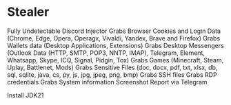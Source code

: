 # Stealer
Fully Undetectable 
Discord Injector
Grabs Browser Cookies and Login Data (Chrome, Edge, Opera, Operagx, Vivaldi, Yandex, Brave and Firefox) 
Grabs Wallets data (Desktop Applications, Extensions) 
Grabs Desktop Messengers (Outlook Data (HTTP, SMTP, POP3, NNTP, IMAP), Telegram, Element, Whatsapp, Skype, ICQ, Signal, Pidgin, Tox) 
Grabs Games (Minecraft, Steam, Uplay, Battlenet, Mods)
Grabs Sensitive Files (doc, docx, pdf, txt, xlsx, db, sql, sqlite, java, cs, py, js, jpg, jpeg, png, bmp)
Grabs SSH files 
Grabs RDP credentials 
Grabs System information 
Screenshot
Report via Telegram


Install JDK21
